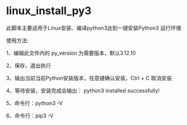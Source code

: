 # linux_install_py3
此脚本主要适用于Linux安装、编译python3达到一键安装Python3 运行环境

使用方法:

1、编辑此文件内的 py_version 为需要版本，默认3.12.10

2、保存，退出执行

3、输出当前当前Python安装版本，任意键确认安装，Ctrl + C 取消安装

4、等待安装，安装完成会输出： python3 installed successfully!

5、命令行：python3 -V

6、命令行：pip3 -V 
